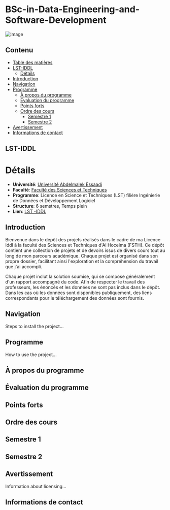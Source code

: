 # BSc-in-Data-Engineering-and-Software-Development
![image](https://github.com/almasstudyjourney/BSc-in-Data-Engineering-and-Software-Development/blob/main/Banner.png)

## Contenu
- [Table des matières](#Table_des_matières)
- [LST-IDDL](#LST_en_Ingénierie_de_données_et_développement_logiciel)
   - [Détails](#Détails)
- [Introduction](#Introduction)
- [Navigation](#navigation)
- [Programme](#Programme)
   - [À propos du programme](#à-propos-du-programme)
   - [Évaluation du programme](#évaluation-du-programme)
   - [Points forts](#points-forts)
   - [Ordre des cours](#ordre-des-cours)
      - [Semestre 1](#année-1)
      - [Semestre 2](#année-2)
- [Avertissement](#avertissement)
- [Informations de contact](#informations-de-contact)

## LST-IDDL
# Détails 
* **Université**: [Université Abdelmalek Essaadi](https://www.uae.ac.ma/)
* **Faculté**: [Faculté des Sciences et Techniques](https://fsth.ma/)
* **Programme**: Licence en Science et Techniques (LST) filière Ingénierie de Données et Développement Logiciel
* **Structure**: 6 semstres, Temps plein
* **Lien**: [LST -IDDL](https://fsth.ma/upload/docs/22/Depliant-iddl.pdf)
  
## Introduction
Bienvenue dans le dépôt des projets réalisés dans le cadre de ma Licence Iddl à la faculté des Sciences et Techniques d'Al Hoceima (FSTH). Ce dépôt contient une collection de projets et de devoirs issus de divers cours tout au long de mon parcours académique. Chaque projet est organisé dans son propre dossier, facilitant ainsi l'exploration et la compréhension du travail que j'ai accompli.

Chaque projet inclut la solution soumise, qui se compose généralement d'un rapport accompagné du code. Afin de respecter le travail des professeurs, les énoncés et les données ne sont pas inclus dans le dépôt. Dans les cas où les données sont disponibles publiquement, des liens correspondants pour le téléchargement des données sont fournis.

## Navigation
Steps to install the project...

## Programme
How to use the project...
## À propos du programme
## Évaluation du programme
## Points forts
## Ordre des cours
## Semestre 1
## Semestre 2

## Avertissement
Information about licensing...
## Informations de contact
